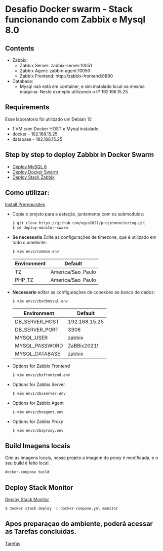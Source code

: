 # Desafio Docker swarm - Stack funcionando com Zabbix e Mysql 8.0

## Contents

- Zabbix:
  - Zabbix Server: zabbix-server:10051
  - Zabbix Agent: zabbix-agent:10050
  - Zabbix Frontend: http://zabbix-frontend:8880
- Database:
  - Mysql naõ está em container, e sim instalado local na mesma maquina: Neste exmeplo utilizando o IP 192.168.15.25
	
## Requirements
Esse laboratorio foi utilizado um Debian 10

- 1 VM com Docker HOST e Mysql instalado.
- docker - 192.168.15.25
- database - 192.168.15.25

 
## Step by step to deploy Zabbix in Docker Swarm

- [Deploy MySQL 8](steps/1_deploy_db_mysql8_debian.md)
- [Deploy Docker Swarm](steps/2_deploy_swarm_debian.md)
- [Deploy Stack Zabbix](steps/4_deploy_stack_monitor.md)

## Como utilizar:

[Install Prerequisites](steps/2_deploy_swarm_debian.md)  

- Copia o projeto para a estação, juntamente com os submodulos:
  ```sh
  $ git clone https://github.com/egeo2021/projetmonitoring.git
  $ cd deploy-monitor-swarm

  ```
- **Se necessario** Edite as configurações de timezone, que é utilizado em todo o amebinte:

  ```sh
  $ vim envs/common.env
  ```

  | Environment      | Default              |
  | ---------------- | -------------------- |
  | TZ               | America/Sao_Paulo    |
  | PHP_TZ           | America/Sao_Paulo    |

  
- **Necessario** editar as configurações de conexões ao banco de dados:

  ```sh
  $ vim envs/zbxdbmysql.env
  ```

  | Environment      | Default              |
  | ---------------- | -------------------- |
  | DB_SERVER_HOST   | 192.168.15.25        |
  | DB_SERVER_PORT   | 3306                 |
  | MYSQL_USER       | zabbix               |
  | MYSQL_PASSWORD   | ZaBBix2021!          |
  | MYSQL_DATABASE   | zabbix               |

- Options for Zabbix Frontend
  ```sh
  $ vim envs/zbxfrontend.env
  ```
 
- Options for Zabbix Server
  ```sh
  $ vim envs/zbxserver.env
  ```

- Options for Zabbix Agent
  ```sh
  $ vim envs/zbxagent.env
  ```

- Options for Zabbix Proxy
  ```sh
  $ vim envs/zbxproxy.env
  ```
  
## Build Imagens locais
Crie as imagens locais, nesse projeto a imagem do proxy é modificada, e o seu build é feito local.
  ```sh
  docker-compose build
  ```

## Deploy Stack Monitor

[Deploy Stack Monitor](steps/4_deploy_stack_monitor.md)
  ```sh  
  $ docker stack deploy -c docker-compose.yml monitor
  ```
## Apos preparaçao do ambiente, poderá acessar as Tarefas concluidas.
[Tarefas](Desafios/Tarefas.md)
